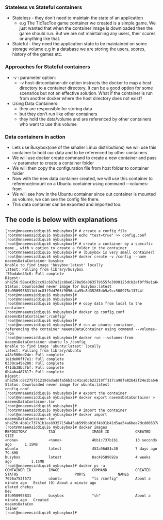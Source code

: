 ### Stateless vs Stateful containers
 - Stateless - they don't need to maintain the state of an application
    - e.g The TicTacToe game container we created is a simple game. We just wanted that when the container image is downloaded then the game should run. But we are not maintaining any users, their scores or anything like that.
 - Stateful - they need the application state to be maintained on some storage volume e.g in a database we are storing the users, scores, history of the games etc.
### Approaches for Stateful containers
 - -v : parameter option:
      - -v host-dir:container-dir option instructs the docker to map a host directory to a container directory. It can be a good option for some scenarios but not an effective solution. What if the container is run from another docker where the host directory does not exist?
 - Using Data Containers:
   - they are responsible for storing data
   - but they don't run like other containers
   - they hold the data/volume and are referenced by other containers who want to use this volume
### Data containers in action
 - Lets use Busybox(one of the smaller Linux distributions) we will use this container to hold our data and to be referenced by other containers
 - We will use docker create command to create a new container and pass -v parameter to create a container folder
 - We will then copy the configuration file from host folder to container folder
 - Now with the new data container created, we will use this container to reference/mount on a Ubuntu container using command --volumes-from
 - We will see how in the Ubuntu container since out container is mounted as volume, we can see the config file there.
 - This data container can be exported and imported too.
## The code is below with explanations
```
[root@mnaeemsiddiqui6 mybusybox]# # create a config file
[root@mnaeemsiddiqui6 mybusybox]# echo "test=true" >> config.conf
[root@mnaeemsiddiqui6 mybusybox]# 
[root@mnaeemsiddiqui6 mybusybox]# # create a container by a specific name , with v option to create a folder in the container
[root@mnaeemsiddiqui6 mybusybox]# # (busybox is very small container)
[root@mnaeemsiddiqui6 mybusybox]# docker create -v /config --name naeemsDataContainer busybox
Unable to find image 'busybox:latest' locally
latest: Pulling from library/busybox
f70adabe43c0: Pull complete 
Digest: sha256:58ac43b2cc92c687a32c8be6278e50a063579655fe3090125dcb2af0ff9e1a64
Status: Downloaded newer image for busybox:latest
8fb9509958311dfbc83f9dd763f9096a4a95c8d35265db9a9cc560975c13744f
[root@mnaeemsiddiqui6 mybusybox]# 
[root@mnaeemsiddiqui6 mybusybox]# 
[root@mnaeemsiddiqui6 mybusybox]# # copy data from local to the container
[root@mnaeemsiddiqui6 mybusybox]# docker cp config.conf naeemsDataContainer:/config/
[root@mnaeemsiddiqui6 mybusybox]# 
[root@mnaeemsiddiqui6 mybusybox]# # run an ubuntu container, referencing the container naeemsDataContainer using command --volumes-from
[root@mnaeemsiddiqui6 mybusybox]# docker run --volumes-from naeemsDataContainer ubuntu ls /config
Unable to find image 'ubuntu:latest' locally
latest: Pulling from library/ubuntu
a48c500ed24e: Pull complete 
1e1de00ff7e1: Pull complete 
0330ca45a200: Pull complete 
471db38bcfbf: Pull complete 
0b4aba487617: Pull complete 
Digest: sha256:c8c275751219dadad8fa56b3ac41ca6cb22219ff117ca98fe82b42f24e1ba64e
Status: Downloaded newer image for ubuntu:latest
config.conf
[root@mnaeemsiddiqui6 mybusybox]# # export the container
[root@mnaeemsiddiqui6 mybusybox]# docker export naeemsDataContainer > naeemsDataContainer.tar
[root@mnaeemsiddiqui6 mybusybox]# 
[root@mnaeemsiddiqui6 mybusybox]# # import the container
[root@mnaeemsiddiqui6 mybusybox]# docker import naeemsDataContainer.tar
sha256:4bb1c737b1b1ee89357154b45ab599bb016f4b91b42d5aa54a6bea7dcdd0637a
[root@mnaeemsiddiqui6 mybusybox]# docker images
REPOSITORY          TAG                 IMAGE ID            CREATED             SIZE
<none>              <none>              4bb1c737b1b1        13 seconds ago      1.15MB
ubuntu              latest              452a96d81c30        7 days ago          79.6MB
busybox             latest              8ac48589692a        4 weeks ago         1.15MB
[root@mnaeemsiddiqui6 mybusybox]# docker ps -a
CONTAINER ID        IMAGE               COMMAND             CREATED              STATUS                          PORTS               NAMES
7026a753f573        ubuntu              "ls /config"        About a minute ago   Exited (0) About a minute ago                       elated_chebys
hev
8fb950995831        busybox             "sh"                About a minute ago   Created                                             naeemsDataCon
tainer
[root@mnaeemsiddiqui6 mybusybox]# 
```